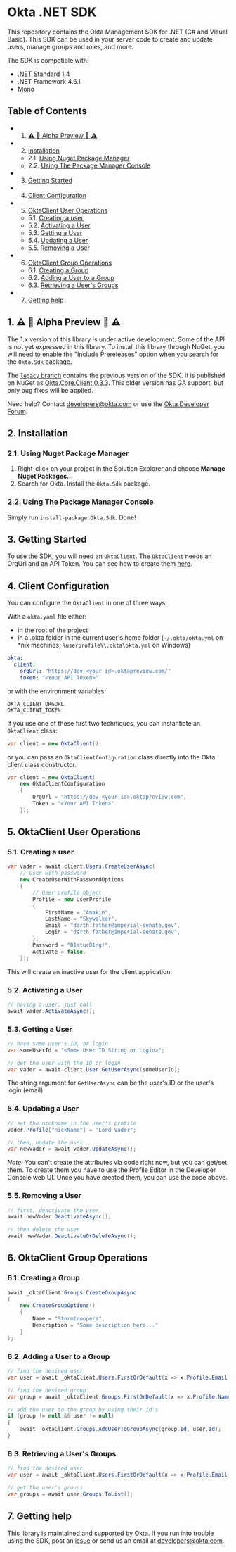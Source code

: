# Okta .NET SDK

This repository contains the Okta Management SDK for .NET (C# and Visual Basic). This SDK can be used in your server code to create and update users, manage groups and roles, and more.

The SDK is compatible with:
* [.NET Standard](https://docs.microsoft.com/en-us/dotnet/standard/library) 1.4
* .NET Framework 4.6.1
* Mono

## Table of Contents

<!-- vscode-markdown-toc -->
* 1. [:warning: :construction: Alpha Preview :construction: :warning:](#warning::construction:AlphaPreview:construction::warning:)
* 2. [Installation](#Installation)
	* 2.1. [Using Nuget Package Manager](#UsingNugetPackageManager)
	* 2.2. [Using The Package Manager Console](#UsingThePackageManagerConsole)
* 3. [Getting Started](#GettingStarted)
* 4. [Client Configuration](#ClientConfiguration)
* 5. [OktaClient User Operations](#OktaClientUserOperations)
	* 5.1. [Creating a user](#Creatingauser)
	* 5.2. [Activating a User](#ActivatingaUser)
	* 5.3. [Getting a User](#GettingaUser)
	* 5.4. [Updating a User](#UpdatingaUser)
	* 5.5. [Removing a User](#RemovingaUser)
* 6. [OktaClient Group Operations](#OktaClientGroupOperations)
	* 6.1. [Creating a Group](#CreatingaGroup)
	* 6.2. [Adding a User to a Group](#AddingaUsertoaGroup)
	* 6.3. [Retrieving a User's Groups](#RetrievingaUsersGroups)
* 7. [Getting help](#Gettinghelp)


##  1. <a name='warning::construction:AlphaPreview:construction::warning:'></a>:warning: :construction: Alpha Preview :construction: :warning:

The 1.x version of this library is under active development.  Some of the API is not yet expressed in this library.  To install this library through NuGet, you will need to enable the "Include Prereleases" option when you search for the `Okta.Sdk` package.

The [`legacy` branch](https://github.com/okta/okta-sdk-dotnet/tree/legacy) contains the previous version of the SDK. It is published on NuGet as [Okta.Core.Client 0.3.3](https://www.nuget.org/packages/Okta.Core.Client/0.3.3). This older version has GA support, but only bug fixes will be applied.

Need help? Contact [developers@okta.com](mailto:developers@okta.com) or use the [Okta Developer Forum].

##  2. <a name='Installation'></a>Installation
###  2.1. <a name='UsingNugetPackageManager'></a>Using Nuget Package Manager
 1. Right-click on your project in the Solution Explorer and choose **Manage Nuget Packages...**
 2. Search for Okta. Install the `Okta.Sdk` package.

###  2.2. <a name='UsingThePackageManagerConsole'></a>Using The Package Manager Console
Simply run `install-package Okta.Sdk`. Done!

##  3. <a name='GettingStarted'></a>Getting Started
To use the SDK, you will need an `OktaClient`. The `OktaClient` needs an OrgUrl and an API Token. You can see how to create them [here](https://developer.okta.com/docs/api/getting_started/getting_a_token.html).

##  4. <a name='ClientConfiguration'></a>Client Configuration

You can configure the `OktaClient` in one of three ways:

With a `okta.yaml` file either:

* in the root of the project
* in a .okta folder in the current user's home folder (`~/.okta/okta.yml` on \*nix machines, `%userprofile%\.okta\okta.yml` on Windows)

``` yaml
okta:
  client:
    orgUrl: "https://dev-<your id>.oktapreview.com/"
    token: "<Your API Token>"
```

or with the environment variables:

```
OKTA_CLIENT_ORGURL
OKTA_CLIENT_TOKEN
```

If you use one of these first two techniques, you can instantiate an `OktaClient` class:

``` csharp
var client = new OktaClient();
```

or you can pass an `OktaClientConfiguration` class directly into the Okta client class constructor.

``` csharp
var client = new OktaClient(
    new OktaClientConfiguration
    {
        OrgUrl = "https://dev-<your id>.oktapreview.com",
        Token = "<Your API Token>"
    });
```

##  5. <a name='OktaClientUserOperations'></a>OktaClient User Operations

###  5.1. <a name='Creatingauser'></a>Creating a user

``` csharp
var vader = await client.Users.CreateUserAsync(
    // User with password
    new CreateUserWithPasswordOptions
    {
        // User profile object
        Profile = new UserProfile
        {
            FirstName = "Anakin",
            LastName = "Skywalker",
            Email = "darth.father@imperial-senate.gov",
            Login = "darth.father@imperial-senate.gov",
        },
        Password = "D1sturB1ng!",
        Activate = false,
    });
```

This will create an inactive user for the client application.

###  5.2. <a name='ActivatingaUser'></a>Activating a User

``` csharp
// having a user, just call
await vader.ActivateAsync();
```

###  5.3. <a name='GettingaUser'></a>Getting a User
``` csharp
// have some user's ID, or login
var someUserId = "<Some User ID String or Login>";

// get the user with the ID or login
var vader = await client.User.GetUserAsync(someUserId);
```

The string argument for `GetUserAsync` can be the user's ID or the user's login (email).

###  5.4. <a name='UpdatingaUser'></a>Updating a User
``` csharp
// set the nickname in the user's profile
vader.Profile["nickName"] = "Lord Vader";

// then, update the user
var newVader = await vader.UpdateAsync();
```

*Note:* You can't create the attributes via code right now, but you can get/set them. To create them you have to use the Profile Editor in the Developer Console web UI. Once you have created them, you can use the code above.

###  5.5. <a name='RemovingaUser'></a>Removing a User
``` csharp
// first, deactivate the user
await newVader.DeactivateAsync();

// then delete the user
await newVader.DeactivateOrDeleteAsync();
```

##  6. <a name='OktaClientGroupOperations'></a>OktaClient Group Operations

###  6.1. <a name='CreatingaGroup'></a>Creating a Group
``` csharp
await _oktaClient.Groups.CreateGroupAsync
(
    new CreateGroupOptions()
    {
        Name = "Stormtroopers",
        Description = "Some description here..."
    }
);
```

###  6.2. <a name='AddingaUsertoaGroup'></a>Adding a User to a Group
``` csharp
// find the desired user
var user = await _oktaClient.Users.FirstOrDefault(x => x.Profile.Email == "darth.father@imperial-senate.gov");

// find the desired group
var group = await _oktaClient.Groups.FirstOrDefault(x => x.Profile.Name == "Stormtroopers");

// add the user to the group by using their id's
if (group != null && user != null)
{
    await _oktaClient.Groups.AddUserToGroupAsync(group.Id, user.Id);
}
```

###  6.3. <a name='RetrievingaUsersGroups'></a>Retrieving a User's Groups
``` csharp
// find the desired user
var user = await _oktaClient.Users.FirstOrDefault(x => x.Profile.Email == "laura.rodriguez@okta.com");

// get the user's groups
var groups = await user.Groups.ToList();
```

##  7. <a name='Gettinghelp'></a>Getting help

This library is maintained and supported by Okta. If you run into trouble using the SDK, post an [issue](https://github.com/okta/okta-sdk-dotnet/issues) or send us an email at [developers@okta.com](mailto:developers@okta.com).

[Okta Developer Forum]: https://devforum.okta.com/
